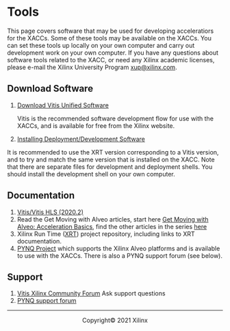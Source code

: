 # Tools

This page covers software that may be used for developing acceleratiors for the XACCs. Some of these tools may be available on the XACCs. You can set these tools up locally on your own computer and carry out development work on your own computer. If you have any questions about software tools related to the XACC, or need any Xilinx academic licenses, please e-mail the Xilinx University Program <xup@xilinx.com>.

## Download Software

1. [Download Vitis Unified Software](https://www.xilinx.com/support/download/index.html/content/xilinx/en/downloadNav/vitis.html)

   Vitis is the recommended software development flow for use with the XACCs, and is available for free from the Xilinx website.

1. [Installing Deployment/Development Software](https://www.xilinx.com/html_docs/accelerator_cards/alveo_doc_280/rqs1535740612656.html)

It is recommended to use the XRT version corresponding to a Vitis version, and to try and match the same version that is installed on the XACC. Note that there are separate files for development and deployment shells. You should install the development shell on your own computer. 

## Documentation

1. [Vitis/Vitis HLS (2020.2)](https://www.xilinx.com/html_docs/xilinx2020_2/vitis_doc/index.html)
1. Read the Get Moving with Alveo articles, start here [Get Moving with Alveo: Acceleration Basics](https://developer.xilinx.com/en/articles/acceleration-basics.html), find the other articles in the series [here](https://developer.xilinx.com/en/articles.html)
1. Xilinx Run Time ([XRT](https://github.com/Xilinx/XRT)) project repository, including links to XRT documentation. 
1. [PYNQ Project](http://www.pynq.io/) which supports the Xilinx Alveo platforms and is available to use with the XACCs. There is also a PYNQ support forum (see below). 

## Support

1. [Vitis Xilinx Community Forum](https://forums.xilinx.com/t5/Vitis-Acceleration-SDAccel-SDSoC/bd-p/tools_v) Ask support questions
1. [PYNQ support forum](https://discuss.pynq.io)

---------------------------------------
<p align="center">Copyright&copy; 2021 Xilinx</p>